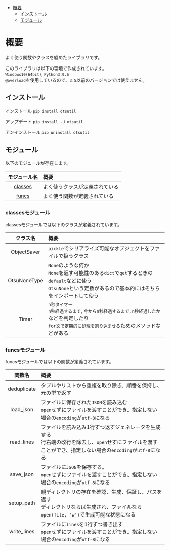 - [概要](#概要)
  - [インストール](#インストール)
  - [モジュール](#モジュール)


# 概要

よく使う関数やクラスを纏めたライブラリです。  

このライブラリは以下の環境で作成されています。  
`Windows10(64bit)`, `Python3.9.6`  
`@overload`を使用しているので、`3.5`以前のバージョンでは使えません。

## インストール

インストール
`pip install otsutil`

アップデート
`pip install -U otsutil`

アンインストール
`pip uninstall otsutil`

## モジュール

以下のモジュールが存在します。

モジュール名|概要
:--:|:--
[classes](#classesモジュール)|よく使うクラスが定義されている
[funcs](#funcsモジュール)|よく使う関数が定義されている

<!-- omit in toc -->
### classesモジュール

classesモジュールでは以下のクラスが定義されています。

クラス名|概要
:--:|:--
ObjectSaver|`pickle`でシリアライズ可能なオブジェクトをファイルで扱うクラス
OtsuNoneType|`None`のような何か<br>`None`を返す可能性のある`dict`で`get`するときの`default`などに使う<br>`OtsuNone`という定数があるので基本的にはそちらをインポートして使う
Timer|`n秒タイマー`<br>`n秒経過するまで`, `今からn秒経過するまで`, `n秒経過したか`などを判定したり<br>`for文で定期的に処理を割り込ませる`ためのメソッドなどがある

<!-- omit in toc -->
### funcsモジュール

funcsモジュールでは以下の関数が定義されています。

関数名|概要
:--:|:--
deduplicate|タプルやリストから重複を取り除き、順番を保持し、元の型で返す
load_json|ファイルに保存された`JSON`を読み込む<br>`open`せずにファイルを渡すことができ、指定しない場合の`encoding`が`utf-8`になる
read_lines|ファイルを読み込み1行ずつ返すジェネレータを生成する<br>行右端の改行を除去し、`open`せずにファイルを渡すことができ、指定しない場合の`encoding`が`utf-8`になる
save_json|ファイルに`JSON`を保存する。<br>`open`せずにファイルを渡すことができ、指定しない場合の`encoding`が`utf-8`になる
setup_path|親ディレクトリの存在を確認、生成、保証し、パスを返す<br>ディレクトリならば生成され、ファイルなら`open(file, 'w')`で生成可能な状態になる
write_lines|ファイルに`lines`を1行ずつ書き出す<br>`open`せずにファイルを渡すことができ、指定しない場合の`encoding`が`utf-8`になる
